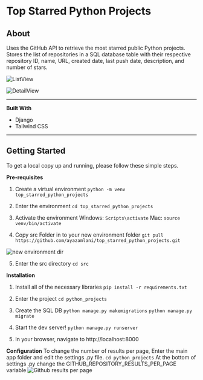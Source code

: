 

# Top Starred Python Projects

## About

Uses the GitHub API to retrieve the most starred public Python projects.
Stores the list of repositories in a SQL database table with their respective repository ID, name, URL, created date, last push date, description, and number of stars.



![ListView](https://cdn.imgchest.com/files/w7pjc5x8v7p.png)



![DetailView](https://cdn.imgchest.com/files/d7ogc58q2y9.png)

<hr>

**Built With**

 - Django
 - Tailwind CSS
<hr>

## Getting Started
To get a local copy up and running, please follow these simple steps.

**Pre-requisites**
1. Create a virtual environment
```python -m venv top_starred_python_projects```

2. Enter the environment
    ```cd top_starred_python_projects```
3. Activate the environment
    Windows:
    ```Scripts\activate```
	Mac:
	```source venv/bin/activate```
4. Copy src Folder in to your new environment folder
    ```git pull https://github.com/ayazamlani/top_starred_python_projects.git```

![new environment dir](https://cdn.imgchest.com/files/j7kzc5eoq7m.png)

5. Enter the src directory
    ```cd src```

**Installation**

 1. Install all of the necessary libraries
```pip install -r requirements.txt```

2. Enter the project
```cd python_projects```

3. Create the SQL DB
```python manage.py makemigrations```
```python manage.py migrate```

4. Start the dev server!
 ``` python manage.py runserver ```

5. In your browser, navigate to http://localhost:8000

**Configuration**
To change the number of results per page, Enter the main app folder and edit the settings .py file.
```cd python_projects```
At the bottom of settings .py change the GITHUB_REPOSITORY_RESULTS_PER_PAGE variable
![Github results per page](https://cdn.imgchest.com/files/my2pcz9xw7j.png)
